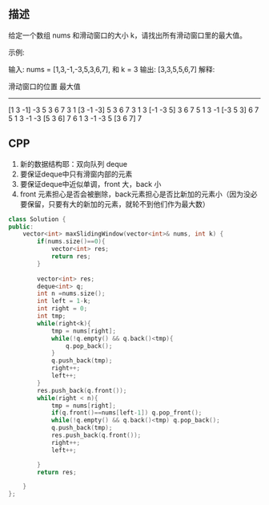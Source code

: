 ## 描述

给定一个数组 nums 和滑动窗口的大小 k，请找出所有滑动窗口里的最大值。

示例:

输入: nums = [1,3,-1,-3,5,3,6,7], 和 k = 3
输出: [3,3,5,5,6,7] 
解释: 

  滑动窗口的位置                最大值
---------------               -----
[1  3  -1] -3  5  3  6  7       3
 1 [3  -1  -3] 5  3  6  7       3
 1  3 [-1  -3  5] 3  6  7       5
 1  3  -1 [-3  5  3] 6  7       5
 1  3  -1  -3 [5  3  6] 7       6
 1  3  -1  -3  5 [3  6  7]      7

## CPP

1. 新的数据结构耶：双向队列 deque
2. 要保证deque中只有滑窗内部的元素
3. 要保证deque中近似单调，front 大，back 小
4. front 元素担心是否会被删除，back元素担心是否比新加的元素小（因为没必要保留，只要有大的新加的元素，就轮不到他们作为最大数）

```cpp
class Solution {
public:
    vector<int> maxSlidingWindow(vector<int>& nums, int k) {
        if(nums.size()==0){
            vector<int> res;
            return res;
        }
        
        vector<int> res;
        deque<int> q;
        int n =nums.size();
        int left = 1-k;
        int right = 0;
        int tmp;
        while(right<k){
            tmp = nums[right];
            while(!q.empty() && q.back()<tmp){
                q.pop_back();
            }
            q.push_back(tmp);
            right++;
            left++;
        }
        res.push_back(q.front());
        while(right < n){
            tmp = nums[right];
            if(q.front()==nums[left-1]) q.pop_front();
            while(!q.empty() && q.back()<tmp) q.pop_back();
            q.push_back(tmp);
            res.push_back(q.front());
            right++;
            left++;

        }
        return res;

    }
};

```